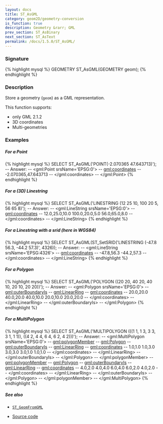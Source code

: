 ```yaml
---
layout: docs
title: ST_AsGML
category: geom2D/geometry-conversion
is_function: true
description: Geometry &rarr; GML
prev_section: ST_AsBinary
next_section: ST_AsText
permalink: /docs/1.5.0/ST_AsGML/
---
```


### Signature

{% highlight mysql %}
GEOMETRY ST_AsGML(GEOMETRY geom);
{% endhighlight %}

### Description

Store a geometry (`geom`) as a GML representation.

This function supports:

* only GML 2.1.2
* 3D coordinates
* Multi-geometries

### Examples

##### For a Point
{% highlight mysql %}
SELECT ST_AsGML('POINT(-2.070365 47.643713)');
-- Answer: 
--	<gml:Point srsName='EPSG:0'>
--	  <gml:coordinates>
--	    -2.070365,47.643713 
--	  </gml:coordinates>
--	</gml:Point>
{% endhighlight %}

##### For a (3D) Linestring
{% highlight mysql %}
SELECT ST_AsGML('LINESTRING (12 25 10, 100 20 5, 56 65 8)');
-- Answer: 
--	<gml:LineString srsName='EPSG:0'>
--	  <gml:coordinates>
--	    12.0,25.0,10.0 100.0,20.0,5.0 56.0,65.0,8.0 
--	  </gml:coordinates>
--	</gml:LineString>
{% endhighlight %}

##### For a Linestring with a srid (here in WGS84)
{% highlight mysql %}
SELECT ST_AsGML(ST_SetSRID('LINESTRING (-47.8 56.3, -44.2 57.3)', 4326));
-- Answer: 
--	<gml:LineString srsName='EPSG:4326'>
--	  <gml:coordinates>
--	    -47.8,56.3 -44.2,57.3 
--	  </gml:coordinates>
--	</gml:LineString>
{% endhighlight %}

##### For a Polygon
{% highlight mysql %}
SELECT ST_AsGML('POLYGON ((20 20, 40 20, 40 10, 20 10, 20 20))');
-- Answer: 
--	<gml:Polygon srsName='EPSG:0'>
--	  <gml:outerBoundaryIs>
--	    <gml:LinearRing>
--	      <gml:coordinates>
--		20.0,20.0 40.0,20.0 40.0,10.0 20.0,10.0 20.0,20.0
--	      </gml:coordinates>
--	    </gml:LinearRing>
--	  </gml:outerBoundaryIs>
--	</gml:Polygon>
{% endhighlight %}

##### For a MultiPolygon
{% highlight mysql %}
SELECT ST_AsGML('MULTIPOLYGON (((1 1, 1 3, 3 3, 3 1, 1 1)), 
  			       ((4 2, 4 4, 6 4, 6 2, 4 2)))');
-- Answer: 
--	<gml:MultiPolygon srsName='EPSG:0'>
--	  <gml:polygonMember>
--	    <gml:Polygon>
--	      <gml:outerBoundaryIs>
--		<gml:LinearRing>
--		  <gml:coordinates>
--		    1.0,1.0 1.0,3.0 3.0,3.0 3.0,1.0 1.0,1.0 
--		  </gml:coordinates>
--		</gml:LinearRing>
--	      </gml:outerBoundaryIs>
--	    </gml:Polygon>
--	  </gml:polygonMember>
--	  <gml:polygonMember>
--	    <gml:Polygon>
--	      <gml:outerBoundaryIs>
--		<gml:LinearRing>
--		  <gml:coordinates>
--		    4.0,2.0 4.0,4.0 6.0,4.0 6.0,2.0 4.0,2.0 
--		  </gml:coordinates>
--		</gml:LinearRing>
--	      </gml:outerBoundaryIs>
--	    </gml:Polygon>
--	  </gml:polygonMember>
--	</gml:MultiPolygon>
{% endhighlight %}

##### See also

* [`ST_GeomFromGML`](../ST_GeomFromGML)

* <a href="https://github.com/orbisgis/h2gis/blob/master/h2gis-functions/src/main/java/org/h2gis/functions/spatial/convert/ST_AsGML.java" target="_blank">Source code</a>
